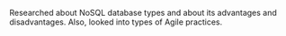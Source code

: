 Researched about NoSQL database types and about its advantages and disadvantages. Also, looked into types of Agile practices.